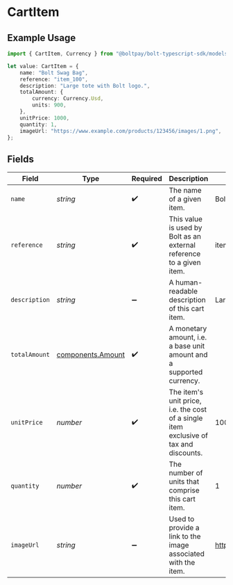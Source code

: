 # CartItem

## Example Usage

```typescript
import { CartItem, Currency } from "@boltpay/bolt-typescript-sdk/models/components";

let value: CartItem = {
    name: "Bolt Swag Bag",
    reference: "item_100",
    description: "Large tote with Bolt logo.",
    totalAmount: {
        currency: Currency.Usd,
        units: 900,
    },
    unitPrice: 1000,
    quantity: 1,
    imageUrl: "https://www.example.com/products/123456/images/1.png",
};
```

## Fields

| Field                                                                                 | Type                                                                                  | Required                                                                              | Description                                                                           | Example                                                                               |
| ------------------------------------------------------------------------------------- | ------------------------------------------------------------------------------------- | ------------------------------------------------------------------------------------- | ------------------------------------------------------------------------------------- | ------------------------------------------------------------------------------------- |
| `name`                                                                                | *string*                                                                              | :heavy_check_mark:                                                                    | The name of a given item.                                                             | Bolt Swag Bag                                                                         |
| `reference`                                                                           | *string*                                                                              | :heavy_check_mark:                                                                    | This value is used by Bolt as an external reference to a given item.                  | item_100                                                                              |
| `description`                                                                         | *string*                                                                              | :heavy_minus_sign:                                                                    | A human-readable description of this cart item.                                       | Large tote with Bolt logo.                                                            |
| `totalAmount`                                                                         | [components.Amount](../../models/components/amount.md)                                | :heavy_check_mark:                                                                    | A monetary amount, i.e. a base unit amount and a supported currency.                  |                                                                                       |
| `unitPrice`                                                                           | *number*                                                                              | :heavy_check_mark:                                                                    | The item's unit price, i.e. the cost of a single item exclusive of tax and discounts. | 1000                                                                                  |
| `quantity`                                                                            | *number*                                                                              | :heavy_check_mark:                                                                    | The number of units that comprise this cart item.                                     | 1                                                                                     |
| `imageUrl`                                                                            | *string*                                                                              | :heavy_minus_sign:                                                                    | Used to provide a link to the image associated with the item.                         | https://www.example.com/products/123456/images/1.png                                  |